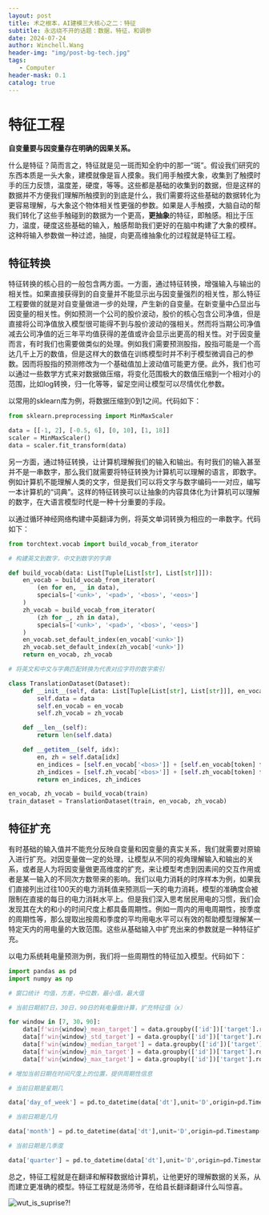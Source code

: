 ```yaml
---
layout: post
title: 术之根本，AI建模三大核心之二：特征
subtitle: 永远绕不开的话题：数据，特征，和调参
date: 2024-07-24
author: Winchell.Wang
header-img: "img/post-bg-tech.jpg"
tags:
   - Computer
header-mask: 0.1
catalog: true
---
```


# 特征工程

**自变量要与因变量存在明确的因果关系。**

什么是特征？简而言之，特征就是见一斑而知全豹中的那一“斑”。假设我们研究的东西本质是一头大象，建模就像是盲人摸象。我们用手触摸大象，收集到了触摸时手的压力反馈，温度差，硬度，等等。这些都是基础的收集到的数据，但是这样的数据并不方便我们理解所触摸到的到底是什么，我们需要将这些基础的数据转化为更容易理解，与大象这个物体相关性更强的参数。如果是人手触摸，大脑自动的帮我们转化了这些手触碰到的数据为一个更高，**更抽象**的特征，即触感。相比于压力，温度，硬度这些基础的输入，触感帮助我们更好的在脑中构建了大象的模样。这种将输入参数做一种过滤，抽提，向更高维抽象化的过程就是特征工程。

## 特征转换

特征转换的核心目的一般包含两方面。一方面，通过特征转换，增强输入与输出的相关性。如果直接获得到的自变量并不能显示出与因变量强烈的相关性，那么特征工程要做的就是对自变量做进一步的处理，产生新的自变量。在新变量中凸显出与因变量的相关性。例如预测一个公司的股价波动，股价的核心包含公司净值，但是直接将公司净值放入模型很可能得不到与股价波动的强相关。然而将当期公司净值减去公司净值的近三年平均值获得的差值或许会显示出更高的相关性。对于因变量而言，有时我们也需要做类似的处理。例如我们需要预测股指，股指可能是一个高达几千上万的数值，但是这样大的数值在训练模型时并不利于模型微调自己的参数。因而将股指的预测修改为一个基础值加上波动值可能更方便。此外，我们也可以通过一些数学方式来对数据做压缩，将变化范围极大的数值压缩到一个相对小的范围，比如log转换，归一化等等，留足空间让模型可以尽情优化参数。

以常用的sklearn库为例，将数据压缩到0到1之间。代码如下：

```python
from sklearn.preprocessing import MinMaxScaler

data = [[-1, 2], [-0.5, 6], [0, 10], [1, 18]]
scaler = MinMaxScaler()
data = scaler.fit_transform(data)
```

另一方面，通过特征转换，让计算机理解我们的输入和输出。有时我们的输入甚至并不是一串数字，那么我们就需要将特征转换为计算机可以理解的语言，即数字。例如计算机不能理解人类的文字，但是我们可以将文字与数字编码一一对应，编写一本计算机的“词典”。这样的特征转换可以让抽象的内容具体化为计算机可以理解的数字，在大语言模型时代是一种十分重要的手段。

以通过循环神经网络构建中英翻译为例，将英文单词转换为相应的一串数字。代码如下：

```python
from torchtext.vocab import build_vocab_from_iterator

# 构建英文到数字，中文到数字的字典

def build_vocab(data: List[Tuple[List[str], List[str]]]):
    en_vocab = build_vocab_from_iterator(
        (en for en, _ in data),
        specials=['<unk>', '<pad>', '<bos>', '<eos>']
    )
    zh_vocab = build_vocab_from_iterator(
        (zh for _, zh in data),
        specials=['<unk>', '<pad>', '<bos>', '<eos>']
    )
    en_vocab.set_default_index(en_vocab['<unk>'])
    zh_vocab.set_default_index(zh_vocab['<unk>'])
    return en_vocab, zh_vocab

# 将英文和中文与字典匹配转换为代表对应字符的数字索引

class TranslationDataset(Dataset):
    def __init__(self, data: List[Tuple[List[str], List[str]]], en_vocab, zh_vocab):
        self.data = data
        self.en_vocab = en_vocab
        self.zh_vocab = zh_vocab

    def __len__(self):
        return len(self.data)

    def __getitem__(self, idx):
        en, zh = self.data[idx]
        en_indices = [self.en_vocab['<bos>']] + [self.en_vocab[token] for token in en] + [self.en_vocab['<eos>']]
        zh_indices = [self.zh_vocab['<bos>']] + [self.zh_vocab[token] for token in zh] + [self.zh_vocab['<eos>']]
        return en_indices, zh_indices

en_vocab, zh_vocab = build_vocab(train)
train_dataset = TranslationDataset(train, en_vocab, zh_vocab)
```

## 特征扩充

有时基础的输入值并不能充分反映自变量和因变量的真实关系，我们就需要对原输入进行扩充。对因变量做一定的处理，让模型从不同的视角理解输入和输出的关系，或者是人为将因变量做更高维度的扩充，来让模型考虑到因素间的交互作用或者是某一输入的不同次方数带来的影响。我们以电力消耗的时序样本为例，如果我们直接列出过往100天的电力消耗值来预测后一天的电力消耗，模型的准确度会被限制在直接的每日的电力消耗水平上。但是我们深入思考居民用电的习惯，我们会发现其在大的和小的时间尺度上都具备周期性。例如一周内的用电周期性，按季度的周期性等，那么提取出按周和季度的平均用电水平可以有效的帮助模型理解某一特定天内的用电量的大致范围。这些从基础输入中扩充出来的参数就是一种特征扩充。

以电力系统耗电量预测为例，我们将一些周期性的特征加入模型。代码如下：

```python
import pandas as pd
import numpy as np

# 窗口统计 均值，方差，中位数，最小值，最大值

# 当前日期前7日，30日，90日的耗电量做计算，扩充特征值（x）

for window in [7, 30，90]:
    data[f'win{window}_mean_target'] = data.groupby(['id'])['target'].rolling(window=window).mean().reset_index(drop=True)
    data[f'win{window}_std_target'] = data.groupby(['id'])['target'].rolling(window=window).std().reset_index(drop=True)
    data[f'win{window}_median_target'] = data.groupby(['id'])['target'].rolling(window=window).median().reset_index(drop=True)
    data[f'win{window}_min_target'] = data.groupby(['id'])['target'].rolling(window=window).min().reset_index(drop=True)
    data[f'win{window}_max_target'] = data.groupby(['id'])['target'].rolling(window=window).max().reset_index(drop=True)

# 增加当前日期在时间尺度上的位置，提供周期性信息

# 当前日期是星期几

data['day_of_week'] = pd.to_datetime(data['dt'],unit='D',origin=pd.Timestamp('2022-2-30')).dt.dayofweek

# 当前日期是几月

data['month'] = pd.to_datetime(data['dt'],unit='D',origin=pd.Timestamp('2022-2-30')).dt.month

# 当前日期是几季度

data['quarter'] = pd.to_datetime(data['dt'],unit='D',origin=pd.Timestamp('2022-2-30')).dt.quarter
```

总之，特征工程就是在翻译和解释数据给计算机，让他更好的理解数据的关系，从而建立更准确的模型。特征工程就是汤师爷，在给县长翻译翻译什么叫惊喜。

![wut_is_suprise?!](https://cdn.jsdelivr.net/gh/winchellwang/winchellwang.github.io/img/_post_image/2024-07-24/wut_is_suprise.gif)